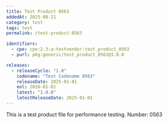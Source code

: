 ```yaml
---
title: Test Product 0563
addedAt: 2025-08-21
category: test
tags: test
permalink: /test-product-0563

identifiers:
  - cpe: cpe:2.3:a:testvendor:test_product_0563
  - purl: pkg:generic/test_product_0563@1.0.0

releases:
  - releaseCycle: "1.0"
    codename: "Test Codename 0563"
    releaseDate: 2025-01-01
    eol: 2026-01-01
    latest: "1.0.0"
    latestReleaseDate: 2025-01-01
---
```


This is a test product file for performance testing. Number: 0563

